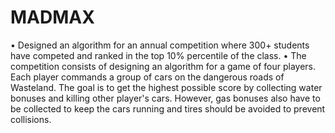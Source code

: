 # MADMAX
• Designed an algorithm for an annual competition where 300+ students have competed and ranked in the top 10% percentile of the class.
• The competition consists of designing an algorithm for a game of four players. Each player commands a group of cars on the dangerous roads of Wasteland. The goal is to get the highest possible score by collecting water bonuses and killing other player's cars. However, gas bonuses also have to be collected to keep the cars running and tires should be avoided to prevent collisions.
